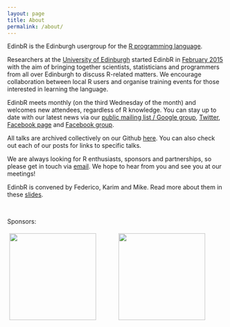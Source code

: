 ```yaml
---
layout: page
title: About
permalink: /about/
---
```


EdinbR is the Edinburgh usergroup for the [R programming language](http://r-project.org). 

Researchers at the [University of Edinburgh](http://www.ed.ac.uk) started EdinbR in [February 2015](http://edinbr.org/edinbr/2015/01/30/our-first-meeting.html) with the aim of bringing together scientists, statisticians and programmers from all over Edinburgh to discuss R-related matters. We encourage collaboration between local R users and organise training events for those interested in learning the language. 

EdinbR meets monthly (on the third Wednesday of the month) and welcomes new attendees, regardless of R knowledge. You can stay up to date with our latest news via our [public mailing list / Google group](https://groups.google.com/forum/#!forum/edinbr/join), [Twitter](http://twitter.com/edinb_r), [Facebook page](https://www.facebook.com/EdinburghRusers) and [Facebook group](https://www.facebook.com/groups/EdinbR/).

All talks are archived collectively on our Github [here](https://github.com/EdinbR/edinbr-talks). You can also check out each of our posts for links to specific talks.

We are always looking for R enthusiasts, sponsors and partnerships, so please get in touch via [email](mailto:info@edinbr.org). We hope to hear from you and see you at our meetings!

EdinbR is convened by Federico, Karim and Mike. Read more about them in these [slides](./assets/conveners_january_2020.pdf).

<br/>

Sponsors:

<div class="row" style="display: flex;">
  <div class="column" style="flex: 50%; padding: 5px;">
    <img src="../assets/images/RConsortium_Vertical_Pantone.png" alt="" style="width:200px;">
  </div>
  <div class="column" style="flex: 50%; padding: 5px;">
    <a href="https://www.jumpingrivers.com/?utm_source=sponsor&utm_medium=image&utm_campaign=edinbR"><img src="../assets/images/JumpingRivers.png" alt="" style="width:200px;"></a>
  </div>
</div> 
